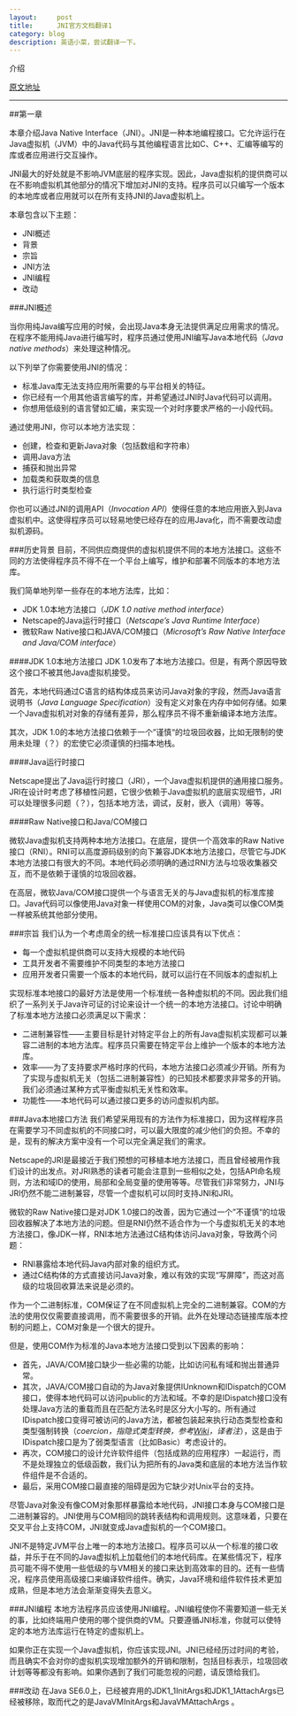 ```yaml
---
layout:     post
title:      JNI官方文档翻译1
category: blog
description: 英语小菜，尝试翻译一下。
---
```


介绍

[原文地址][1]

------
  

##第一章

本章介绍Java Native Interface（JNI）。JNI是一种本地编程接口。它允许运行在Java虚拟机（JVM）中的Java代码与其他编程语言比如C、C++、汇编等编写的库或者应用进行交互操作。

JNI最大的好处就是不影响JVM底层的程序实现。因此，Java虚拟机的提供商可以在不影响虚拟机其他部分的情况下增加对JNI的支持。程序员可以只编写一个版本的本地库或者应用就可以在所有支持JNI的Java虚拟机上。

本章包含以下主题：

-  JNI概述
-  背景
-  宗旨
-  JNI方法
-  JNI编程
-  改动

###JNI概述 

当你用纯Java编写应用的时候，会出现Java本身无法提供满足应用需求的情况。在程序不能用纯Java进行编写时，程序员通过使用JNI编写Java本地代码（*Java native methods*）来处理这种情况。

以下列举了你需要使用JNI的情况：

- 标准Java库无法支持应用所需要的与平台相关的特征。
- 你已经有一个用其他语言编写的库，并希望通过JNI时Java代码可以调用。
- 你想用低级别的语言譬如汇编，来实现一个对时序要求严格的一小段代码。

通过使用JNI，你可以本地方法实现：

-  创建，检查和更新Java对象（包括数组和字符串）
- 调用Java方法
- 捕获和抛出异常
- 加载类和获取类的信息
- 执行运行时类型检查

你也可以通过JNI的调用API（*Invocation API*）使得任意的本地应用嵌入到Java虚拟机中。这使得程序员可以轻易地使已经存在的应用Java化，而不需要改动虚拟机源码。

###历史背景
目前，不同供应商提供的虚拟机提供不同的本地方法接口。这些不同的方法使得程序员不得不在一个平台上编写，维护和部署不同版本的本地方法库。

我们简单地列举一些存在的本地方法库，比如：

- JDK 1.0本地方法接口（*JDK 1.0 native method interface*）
- Netscape的Java运行时接口（*Netscape’s Java Runtime Interface*）
- 微软Raw Native接口和JAVA/COM接口（*Microsoft’s Raw Native Interface and Java/COM interface*）

####JDK 1.0本地方法接口
JDK 1.0发布了本地方法接口。但是，有两个原因导致这个接口不被其他Java虚拟机接受。

首先，本地代码通过C语言的结构体成员来访问Java对象的字段，然而Java语言说明书（*Java Language Specification*）没有定义对象在内存中如何存储。如果一个Java虚拟机对对象的存储有差异，那么程序员不得不重新编译本地方法库。

其次，JDK 1.0的本地方法接口依赖于一个”谨慎“的垃圾回收器，比如无限制的使用未处理（？）的宏使它必须谨慎的扫描本地栈。

####Java运行时接口

Netscape提出了Java运行时接口（JRI），一个Java虚拟机提供的通用接口服务。JRI在设计时考虑了移植性问题，它很少依赖于Java虚拟机的底层实现细节，JRI可以处理很多问题（？），包括本地方法，调试，反射，嵌入（调用）等等。

####Raw Native接口和Java/COM接口

微软Java虚拟机支持两种本地方法接口。在底层，提供一个高效率的Raw Native接口（RNI）。RNI可以高度源码级别的向下兼容JDK本地方法接口，尽管它与JDK本地方法接口有很大的不同。本地代码必须明确的通过RNI方法与垃圾收集器交互，而不是依赖于谨慎的垃圾回收器。

在高层，微软Java/COM接口提供一个与语言无关的与Java虚拟机的标准库接口。Java代码可以像使用Java对象一样使用COM的对象，Java类可以像COM类一样被系统其他部分使用。

###宗旨
我们认为一个考虑周全的统一标准接口应该具有以下优点：

-  每一个虚拟机提供商可以支持大规模的本地代码
-  工具开发者不需要维护不同类型的本地方法接口
-  应用开发者只需要一个版本的本地代码，就可以运行在不同版本的虚拟机上

实现标准本地接口的最好方法是使用一个标准统一各种虚拟机的不同。因此我们组织了一系列关于Java许可证的讨论来设计一个统一的本地方法接口。讨论中明确了标准本地方法接口必须满足以下需求：

- 二进制兼容性——主要目标是针对特定平台上的所有Java虚拟机实现都可以兼容二进制的本地方法库。程序员只需要在特定平台上维护一个版本的本地方法库。
- 效率——为了支持要求严格时序的代码，本地方法接口必须减少开销。所有为了实现与虚拟机无关（包括二进制兼容性）的已知技术都要求非常多的开销。我们必须通过某种方式平衡虚拟机无关性和效率。
- 功能性——本地代码可以通过接口更多的访问虚拟机内部。

###Java本地接口方法
我们希望采用现有的方法作为标准接口，因为这样程序员在需要学习不同虚拟机的不同接口时，可以最大限度的减少他们的负担。不幸的是，现有的解决方案中没有一个可以完全满足我们的需求。

Netscape的JRI是最接近于我们预想的可移植本地方法接口，而且曾经被用作我们设计的出发点。对JRI熟悉的读者可能会注意到一些相似之处，包括API命名规则，方法和域ID的使用，局部和全局变量的使用等等。尽管我们非常努力，JNI与JRI仍然不能二进制兼容，尽管一个虚拟机可以同时支持JNI和JRI。

微软的Raw Native接口是对JDK 1.0接口的改善，因为它通过一个”不谨慎“的垃圾回收器解决了本地方法的问题。但是RNI仍然不适合作为一个与虚拟机无关的本地方法接口，像JDK一样，RNI本地方法通过C结构体访问Java对象，导致两个问题：

- RNI暴露给本地代码Java内部对象的组织方式。
- 通过C结构体的方式直接访问Java对象，难以有效的实现“写屏障”，而这对高级的垃圾回收算法来说是必须的。

作为一个二进制标准，COM保证了在不同虚拟机上完全的二进制兼容。COM的方法的使用仅仅需要直接调用，而不需要很多的开销。此外在处理动态链接库版本控制的问题上，COM对象是一个很大的提升。

但是，使用COM作为标准的Java本地方法接口受到以下因素的影响：

- 首先，JAVA/COM接口缺少一些必需的功能，比如访问私有域和抛出普通异常。
- 其次，JAVA/COM接口自动的为Java对象提供IUnknown和IDispatch的COM接口，使得本地代码可以访问public的方法和域。不幸的是IDispatch接口没有处理Java方法的重载而且在匹配方法名时是区分大小写的。所有通过IDispatch接口变得可被访问的Java方法，都被包装起来执行动态类型检查和类型强制转换（*coercion，指隐式类型转换，参考[Wiki][]，译者注*），这是由于IDispatch接口是为了弱类型语言（比如Basic）考虑设计的。
- 再次，COM接口的设计允许软件组件（包括成熟的应用程序）一起运行，而不是处理独立的低级函数，我们认为把所有的Java类和底层的本地方法当作软件组件是不合适的。
- 最后，采用COM接口最直接的阻碍是因为它缺少对Unix平台的支持。

尽管Java对象没有像COM对象那样暴露给本地代码，JNI接口本身与COM接口是二进制兼容的。JNI使用与COM相同的跳转表结构和调用规则。这意味着，只要在交叉平台上支持COM，JNI就变成Java虚拟机的一个COM接口。

JNI不是特定JVM平台上唯一的本地方法接口。程序员可以从一个标准的接口收益，并乐于在不同的Java虚拟机上加载他们的本地代码库。在某些情况下，程序员可能不得不使用一些低级的与VM相关的接口来达到高效率的目的。还有一些情况，程序员使用高级接口来编译软件组件。确实，Java环境和组件软件技术更加成熟，但是本地方法会渐渐变得失去意义。

###JNI编程
本地方法程序员应该使用JNI编程。JNI编程使你不需要知道一些无关的事，比如终端用户使用的哪个提供商的VM。只要遵循JNI标准，你就可以使特定的本地方法库运行在特定的虚拟机上。

如果你正在实现一个Java虚拟机，你应该实现JNI。JNI已经经历过时间的考验，而且确实不会对你的虚拟机实现增加额外的开销和限制，包括目标表示，垃圾回收计划等等都没有影响。如果你遇到了我们可能忽视的问题，请反馈给我们。

###改动
在Java SE6.0上，已经被弃用的JDK1_1InitArgs和JDK1_1AttachArgs已经被移除，取而代之的是JavaVMInitArgs和JavaVMAttachArgs 。





[1]:http://docs.oracle.com/javase/7/docs/technotes/guides/jni/spec/intro.html#wp9502
[Wiki]:http://en.wikipedia.org/wiki/Type_conversion#Explicit_type_conversion
